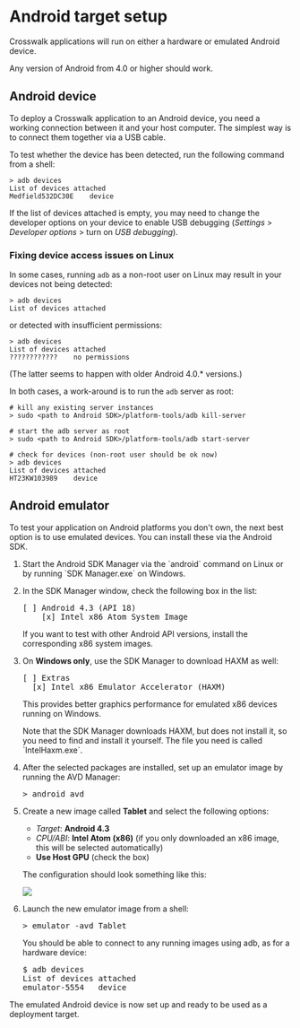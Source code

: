 # Android target setup

Crosswalk applications will run on either a hardware or emulated Android device.

Any version of Android from 4.0 or higher should work.

## Android device

To deploy a Crosswalk application to an Android device, you need a working connection between it and your host computer. The simplest way is to connect them together via a USB cable.

To test whether the device has been detected, run the following command from a shell:

    > adb devices
    List of devices attached
    Medfield532DC30E	device

If the list of devices attached is empty, you may need to change the developer options on your device to enable USB debugging (*Settings* &gt; *Developer options* &gt; turn on *USB debugging*).

<h3 id="Fixing-device-access-issues-on-Linux">Fixing device access issues on Linux</h3>

In some cases, running `adb` as a non-root user on Linux may result in your devices not being detected:

    > adb devices
    List of devices attached

or detected with insufficient permissions:

    > adb devices
    List of devices attached
    ????????????	no permissions

(The latter seems to happen with older Android 4.0.* versions.)

In both cases, a work-around is to run the `adb` server as root:

    # kill any existing server instances
    > sudo <path to Android SDK>/platform-tools/adb kill-server

    # start the adb server as root
    > sudo <path to Android SDK>/platform-tools/adb start-server

    # check for devices (non-root user should be ok now)
    > adb devices
    List of devices attached
    HT23KW103989	device

## Android emulator

To test your application on Android platforms you don't own, the next best option is to use emulated devices. You can install these via the Android SDK.

<ol>

<li>
  <p>Start the Android SDK Manager via the `android` command on Linux or by running `SDK Manager.exe` on Windows.</p>
</li>

<li>
  <p>In the SDK Manager window, check the following box in the list:</p>

<pre>
[ ] Android 4.3 (API 18)
    [x] Intel x86 Atom System Image
</pre>

  <p>If you want to test with other Android API versions, install the corresponding x86 system images.</p>
</li>

<li>
  <p>On <strong>Windows only</strong>, use the SDK Manager to download HAXM as well:</p>

<pre>
[ ] Extras
  [x] Intel x86 Emulator Accelerator (HAXM)
</pre>

  <p>This provides better graphics performance for emulated x86 devices running on Windows.</p>

  <p>Note that the SDK Manager downloads HAXM, but does not install it, so you need to find and install it yourself. The file you need is called `IntelHaxm.exe`.</p>
</li>

<li>
  <p>After the selected packages are installed, set up an emulator image by running the AVD Manager:</p>

<pre>
> android avd
</pre>
</li>

<li>
  <p>Create a new image called <strong>Tablet</strong> and select the following options:</p>

  <ul>
    <li><em>Target</em>: <strong>Android 4.3</strong></li>
    <li><em>CPU/ABI</em>: <strong>Intel Atom (x86)</strong> (if you only downloaded an x86 image, this will be selected automatically)</li>
    <li><strong>Use Host GPU</strong> (check the box)</li>
  </ul>

  <p>The configuration should look something like this:</p>

  <p><img src='assets/emulator.png'></p>
</li>

<li>
  <p>Launch the new emulator image from a shell:</p>

<pre>
> emulator -avd Tablet
</pre>

  <p>You should be able to connect to any running images using adb, as for a hardware device:</p>

<pre>
$ adb devices
List of devices attached
emulator-5554	device
</pre>
</li>

</ol>

The emulated Android device is now set up and ready to be used as a deployment target.

